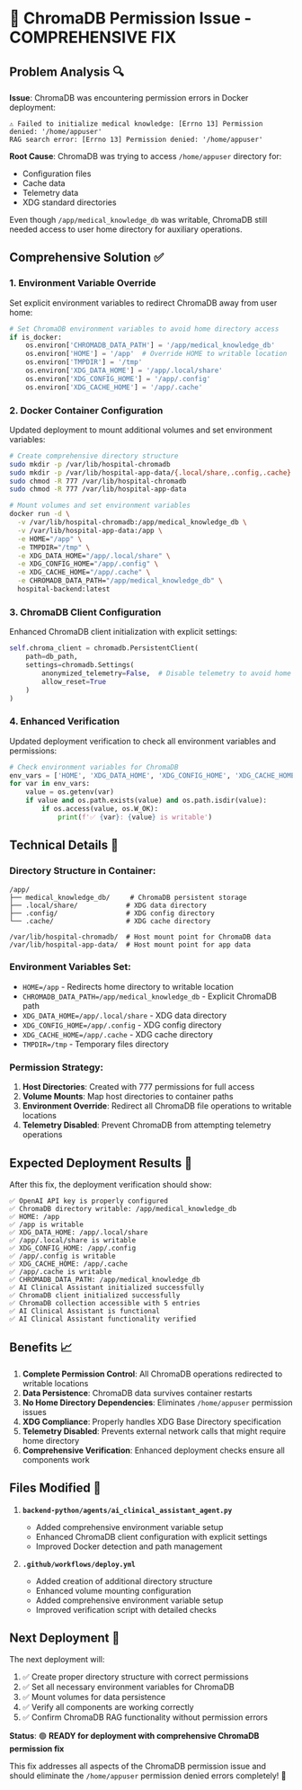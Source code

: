 # 🔧 ChromaDB Permission Issue - COMPREHENSIVE FIX

## Problem Analysis 🔍

**Issue**: ChromaDB was encountering permission errors in Docker deployment:
```
⚠️ Failed to initialize medical knowledge: [Errno 13] Permission denied: '/home/appuser'
RAG search error: [Errno 13] Permission denied: '/home/appuser'
```

**Root Cause**: ChromaDB was trying to access `/home/appuser` directory for:
- Configuration files
- Cache data  
- Telemetry data
- XDG standard directories

Even though `/app/medical_knowledge_db` was writable, ChromaDB still needed access to user home directory for auxiliary operations.

## Comprehensive Solution ✅

### 1. **Environment Variable Override**
Set explicit environment variables to redirect ChromaDB away from user home:

```python
# Set ChromaDB environment variables to avoid home directory access
if is_docker:
    os.environ['CHROMADB_DATA_PATH'] = '/app/medical_knowledge_db'
    os.environ['HOME'] = '/app'  # Override HOME to writable location
    os.environ['TMPDIR'] = '/tmp'
    os.environ['XDG_DATA_HOME'] = '/app/.local/share'
    os.environ['XDG_CONFIG_HOME'] = '/app/.config'
    os.environ['XDG_CACHE_HOME'] = '/app/.cache'
```

### 2. **Docker Container Configuration**
Updated deployment to mount additional volumes and set environment variables:

```bash
# Create comprehensive directory structure
sudo mkdir -p /var/lib/hospital-chromadb
sudo mkdir -p /var/lib/hospital-app-data/{.local/share,.config,.cache}
sudo chmod -R 777 /var/lib/hospital-chromadb
sudo chmod -R 777 /var/lib/hospital-app-data

# Mount volumes and set environment variables
docker run -d \
  -v /var/lib/hospital-chromadb:/app/medical_knowledge_db \
  -v /var/lib/hospital-app-data:/app \
  -e HOME="/app" \
  -e TMPDIR="/tmp" \
  -e XDG_DATA_HOME="/app/.local/share" \
  -e XDG_CONFIG_HOME="/app/.config" \
  -e XDG_CACHE_HOME="/app/.cache" \
  -e CHROMADB_DATA_PATH="/app/medical_knowledge_db" \
  hospital-backend:latest
```

### 3. **ChromaDB Client Configuration**
Enhanced ChromaDB client initialization with explicit settings:

```python
self.chroma_client = chromadb.PersistentClient(
    path=db_path,
    settings=chromadb.Settings(
        anonymized_telemetry=False,  # Disable telemetry to avoid home directory access
        allow_reset=True
    )
)
```

### 4. **Enhanced Verification**
Updated deployment verification to check all environment variables and permissions:

```python
# Check environment variables for ChromaDB
env_vars = ['HOME', 'XDG_DATA_HOME', 'XDG_CONFIG_HOME', 'XDG_CACHE_HOME', 'CHROMADB_DATA_PATH']
for var in env_vars:
    value = os.getenv(var)
    if value and os.path.exists(value) and os.path.isdir(value):
        if os.access(value, os.W_OK):
            print(f'✅ {var}: {value} is writable')
```

## Technical Details 🔧

### **Directory Structure in Container:**
```
/app/
├── medical_knowledge_db/     # ChromaDB persistent storage
├── .local/share/            # XDG data directory
├── .config/                 # XDG config directory
└── .cache/                  # XDG cache directory

/var/lib/hospital-chromadb/  # Host mount point for ChromaDB data
/var/lib/hospital-app-data/  # Host mount point for app data
```

### **Environment Variables Set:**
- `HOME=/app` - Redirects home directory to writable location
- `CHROMADB_DATA_PATH=/app/medical_knowledge_db` - Explicit ChromaDB path
- `XDG_DATA_HOME=/app/.local/share` - XDG data directory
- `XDG_CONFIG_HOME=/app/.config` - XDG config directory  
- `XDG_CACHE_HOME=/app/.cache` - XDG cache directory
- `TMPDIR=/tmp` - Temporary files directory

### **Permission Strategy:**
1. **Host Directories**: Created with 777 permissions for full access
2. **Volume Mounts**: Map host directories to container paths
3. **Environment Override**: Redirect all ChromaDB file operations to writable locations
4. **Telemetry Disabled**: Prevent ChromaDB from attempting telemetry operations

## Expected Deployment Results 🎯

After this fix, the deployment verification should show:

```
✅ OpenAI API key is properly configured
✅ ChromaDB directory writable: /app/medical_knowledge_db
✅ HOME: /app
✅ /app is writable
✅ XDG_DATA_HOME: /app/.local/share
✅ /app/.local/share is writable
✅ XDG_CONFIG_HOME: /app/.config
✅ /app/.config is writable
✅ XDG_CACHE_HOME: /app/.cache
✅ /app/.cache is writable
✅ CHROMADB_DATA_PATH: /app/medical_knowledge_db
✅ AI Clinical Assistant initialized successfully
✅ ChromaDB client initialized successfully
✅ ChromaDB collection accessible with 5 entries
✅ AI Clinical Assistant is functional
✅ AI Clinical Assistant functionality verified
```

## Benefits 📈

1. **Complete Permission Control**: All ChromaDB operations redirected to writable locations
2. **Data Persistence**: ChromaDB data survives container restarts
3. **No Home Directory Dependencies**: Eliminates `/home/appuser` permission issues
4. **XDG Compliance**: Properly handles XDG Base Directory specification
5. **Telemetry Disabled**: Prevents external network calls that might require home directory
6. **Comprehensive Verification**: Enhanced deployment checks ensure all components work

## Files Modified 📝

1. **`backend-python/agents/ai_clinical_assistant_agent.py`**
   - Added comprehensive environment variable setup
   - Enhanced ChromaDB client configuration with explicit settings
   - Improved Docker detection and path management

2. **`.github/workflows/deploy.yml`**
   - Added creation of additional directory structure
   - Enhanced volume mounting configuration
   - Added comprehensive environment variable setup
   - Improved verification script with detailed checks

## Next Deployment 🚀

The next deployment will:
1. ✅ Create proper directory structure with correct permissions
2. ✅ Set all necessary environment variables for ChromaDB
3. ✅ Mount volumes for data persistence
4. ✅ Verify all components are working correctly
5. ✅ Confirm ChromaDB RAG functionality without permission errors

**Status**: 🟢 **READY for deployment with comprehensive ChromaDB permission fix**

This fix addresses all aspects of the ChromaDB permission issue and should eliminate the `/home/appuser` permission denied errors completely! 🎯
